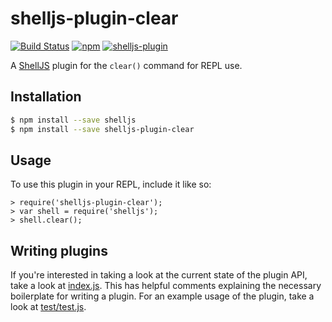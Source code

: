 # shelljs-plugin-clear

[![Build Status](https://img.shields.io/endpoint.svg?url=https%3A%2F%2Factions-badge.atrox.dev%2Fnfischer%2Fshelljs-plugin-clear%2Fbadge%3Fref%3Dmain&style=flat-square)](https://actions-badge.atrox.dev/nfischer/shelljs-plugin-clear/goto?ref=main)
[![npm](https://img.shields.io/npm/v/shelljs-plugin-clear.svg?style=flat-square)](https://www.npmjs.com/package/shelljs-plugin-clear)
[![shelljs-plugin](https://img.shields.io/badge/shelljs-plugin-brightgreen.svg?style=flat-square)](https://github.com/shelljs/shelljs/wiki/Using-ShellJS-Plugins)

A [ShellJS](https://github.com/shelljs/shelljs) plugin for the `clear()` command
for REPL use.

## Installation

```bash
$ npm install --save shelljs
$ npm install --save shelljs-plugin-clear
```

## Usage

To use this plugin in your REPL, include it like so:

```
> require('shelljs-plugin-clear');
> var shell = require('shelljs');
> shell.clear();
```

## Writing plugins

If you're interested in taking a look at the current state of the plugin API,
take a look at [index.js](index.js). This has helpful comments explaining the
necessary boilerplate for writing a plugin. For an example usage of the plugin,
take a look at [test/test.js](test/test.js).
